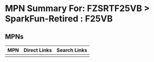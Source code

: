 



# MPN Summary For: FZSRTF25VB > SparkFun-Retired : F25VB

## MPNs
  

|MPN|Direct Links|Search Links|
| :--- | :--- | :--- |
||||
